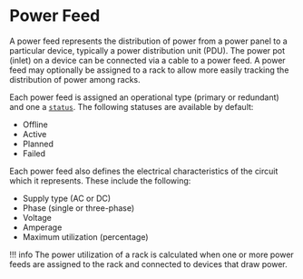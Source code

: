 # Power Feed

A power feed represents the distribution of power from a power panel to a particular device, typically a power distribution unit (PDU). The power pot (inlet) on a device can be connected via a cable to a power feed. A power feed may optionally be assigned to a rack to allow more easily tracking the distribution of power among racks.

Each power feed is assigned an operational type (primary or redundant) and one a [`status`](../../models/extras/status.md). The following statuses are available by default:

* Offline
* Active
* Planned
* Failed

Each power feed also defines the electrical characteristics of the circuit which it represents. These include the following:

* Supply type (AC or DC)
* Phase (single or three-phase)
* Voltage
* Amperage
* Maximum utilization (percentage)

!!! info
    The power utilization of a rack is calculated when one or more power feeds are assigned to the rack and connected to devices that draw power.
